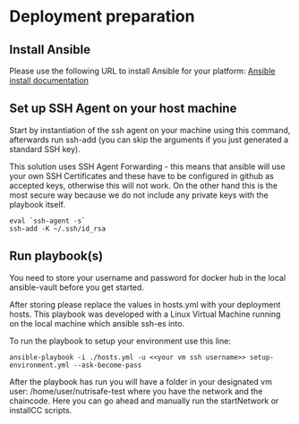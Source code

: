 # Deployment preparation

## Install Ansible

Please use the following URL to install Ansible for your platform:
<a href="https://docs.ansible.com/ansible/latest/installation_guide/intro_installation.html">Ansible install documentation</a>

## Set up SSH Agent on your host machine

Start by instantiation of the ssh agent on your machine using this command, afterwards run ssh-add (you can skip the arguments if you just generated a standard SSH key).

This solution uses SSH Agent Forwarding - this means that ansible will use your own SSH Certificates and these have to be configured in github as accepted keys, otherwise this will not work. On the other hand this is the most secure way because we do not include any private keys with the playbook itself.

```
eval `ssh-agent -s`
ssh-add -K ~/.ssh/id_rsa
```
## Run playbook(s)
You need to store your username and password for docker hub in the local ansible-vault before you get started.

After storing please replace the values in hosts.yml with your deployment hosts. This playbook was developed with a Linux Virtual Machine running on the local machine which ansible ssh-es into.

To run the playbook to setup your environment use this line:
```
ansible-playbook -i ./hosts.yml -u <<your vm ssh username>> setup-environment.yml --ask-become-pass
```

After the playbook has run you will have a folder in your designated vm user: /home/user/nutrisafe-test where you have the network and the chaincode. Here you can go ahead and manually run the startNetwork or installCC scripts. 
